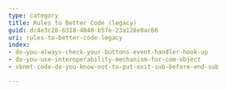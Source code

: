```yaml
---
type: category
title: Rules to Better Code (legacy)
guid: dc4e3c28-6318-4040-b57e-23a128e0ac66
uri: rules-to-better-code-legacy
index:
- do-you-always-check-your-buttons-event-handler-hook-up
- do-you-use-interoperability-mechanism-for-com-object
- vbnet-code-do-you-know-not-to-put-exit-sub-before-end-sub

---
```



